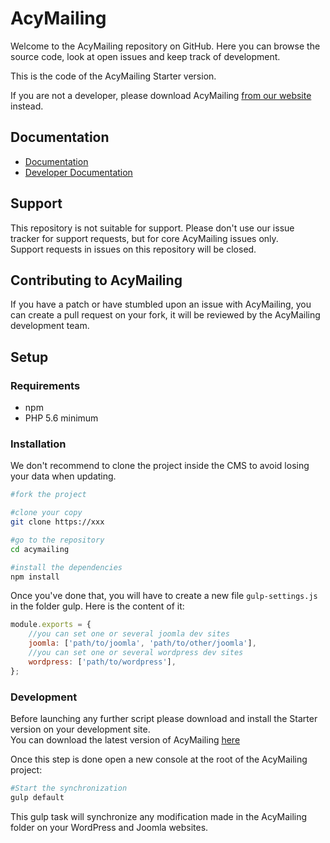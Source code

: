 # AcyMailing

Welcome to the AcyMailing repository on GitHub. Here you can browse the source code, look at open issues and keep track of development.

This is the code of the AcyMailing Starter version.

If you are not a developer, please download AcyMailing [from our website](https://www.acymailing.com/#download) instead.

## Documentation
* [Documentation](https://docs.acymailing.com/)
* [Developer Documentation](https://docs.acymailing.com/developers/acymailing-developer-documentation)

## Support
This repository is not suitable for support. Please don't use our issue tracker for support requests, but for core AcyMailing issues only.  
Support requests in issues on this repository will be closed.

## Contributing to AcyMailing
If you have a patch or have stumbled upon an issue with AcyMailing, you can create a pull request on your fork, it will be reviewed by the AcyMailing development team.

## Setup

### Requirements

- npm
- PHP 5.6 minimum

### Installation

We don't recommend to clone the project inside the CMS to avoid losing your data when updating.
```bash
#fork the project

#clone your copy
git clone https://xxx

#go to the repository
cd acymailing

#install the dependencies
npm install
```

Once you've done that, you will have to create a new file `gulp-settings.js` in the folder gulp.
Here is the content of it:

```js
module.exports = {
    //you can set one or several joomla dev sites
    joomla: ['path/to/joomla', 'path/to/other/joomla'],
    //you can set one or several wordpress dev sites
    wordpress: ['path/to/wordpress'],
};
```

### Development

Before launching any further script please download and install the Starter version on your development site.  
You can download the latest version of AcyMailing [here](https://www.acymailing.com/account/license/)  

Once this step is done open a new console at the root of the AcyMailing project:
```bash
#Start the synchronization
gulp default
```

This gulp task will synchronize any modification made in the AcyMailing folder on your WordPress and Joomla websites.  
